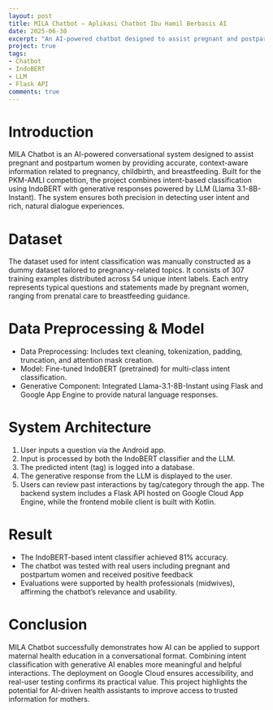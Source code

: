 ```yaml
---
layout: post
title: MILA Chatbot – Aplikasi Chatbot Ibu Hamil Berbasis AI
date: 2025-06-30
excerpt: "An AI-powered chatbot designed to assist pregnant and postpartum women with accurate information through intent classification and generative responses"
project: true
tags:
- Chatbot
- IndoBERT
- LLM
- Flask API
comments: true
---
```



# Introduction

MILA Chatbot is an AI-powered conversational system designed to assist pregnant and postpartum women by providing accurate, context-aware information related to pregnancy, childbirth, and breastfeeding. Built for the PKM-AMLI competition, the project combines intent-based classification using IndoBERT with generative responses powered by LLM (Llama 3.1-8B-Instant). The system ensures both precision in detecting user intent and rich, natural dialogue experiences.

# Dataset
The dataset used for intent classification was manually constructed as a dummy dataset tailored to pregnancy-related topics. It consists of 307 training examples distributed across 54 unique intent labels. Each entry represents typical questions and statements made by pregnant women, ranging from prenatal care to breastfeeding guidance.

# Data Preprocessing & Model
* Data Preprocessing: Includes text cleaning, tokenization, padding, truncation, and attention mask creation.
* Model: Fine-tuned IndoBERT (pretrained) for multi-class intent classification.
* Generative Component: Integrated Llama-3.1-8B-Instant using Flask and Google App Engine to provide natural language responses.

# System Architecture
1. User inputs a question via the Android app.
2. Input is processed by both the IndoBERT classifier and the LLM.
3. The predicted intent (tag) is logged into a database.
4. The generative response from the LLM is displayed to the user.
5. Users can review past interactions by tag/category through the app.
The backend system includes a Flask API hosted on Google Cloud App Engine, while the frontend mobile client is built with Kotlin.

# Result
* The IndoBERT-based intent classifier achieved 81% accuracy.
* The chatbot was tested with real users including pregnant and postpartum women and received positive feedback
* Evaluations were supported by health professionals (midwives), affirming the chatbot’s relevance and usability.


# Conclusion
MILA Chatbot successfully demonstrates how AI can be applied to support maternal health education in a conversational format. Combining intent classification with generative AI enables more meaningful and helpful interactions. The deployment on Google Cloud ensures accessibility, and real-user testing confirms its practical value. This project highlights the potential for AI-driven health assistants to improve access to trusted information for mothers.
